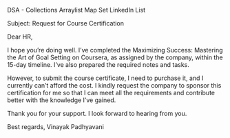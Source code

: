 DSA - Collections
Arraylist 
Map
Set
LinkedIn List

Subject: Request for Course Certification

Dear HR,

I hope you’re doing well. I’ve completed the Maximizing Success: Mastering the Art of Goal Setting on Coursera, as assigned by the company, within the 15-day timeline. I’ve also prepared the required notes and tasks.

However, to submit the course certificate, I need to purchase it, and I currently can’t afford the cost. I kindly request the company to sponsor this certification for me so that I can meet all the requirements and contribute better with the knowledge I’ve gained.

Thank you for your support. I look forward to hearing from you.

Best regards, 
Vinayak Padhyavani
